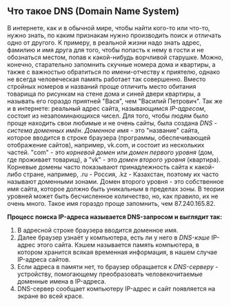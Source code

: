 ## Что такое DNS (Domain Name System)

В интернете, как и в обычной мире, чтобы найти кого-то или что-то, нужно знать, по каким признакам нужно производить поиск и отличать одно от другого. К примеру, в реальной жизни надо знать адрес, фамилию и имя друга для того, чтобы попасть к нему в гости и не обознаться местом, попав к какой-нибудь ворчливой старушке. Можно, конечно, старательно запомнить скучные номера дома и квартиры, а также с важностью обратиться по имени-отчеству к приятелю, однако не всегда человеческая память работает так совершенно. Вместо стройных номеров и названий проще отличить место обитания товарища по рисункам на стене дома и синей двери квартиры, а называть его гораздо приятней "Вася", чем "Василий Петрович". 
Так же и в интернете: реальный адрес сайта, называющимся *IP-адресом*, состоит из незапоминающихся чисел. Для того, чтобы людям было проще находить свои любимые и не очень сайты, была создана *DNS - система доменных имён*. *Доменное имя* - это "название" сайта, которое вводится в строке браузера (программы, обеспечивающей отображение сайтов), например, vk.com, и состоит из нескольких частей. "com" - это *корневой домен* или *домен первого уровня* (дом, где проживает товарищ), а "vk" - это *домен второго уровня* (квартира). Корневые домены часто показывают принадлежность сайта к какой-либо стране, например, .ru - Россия, .kz - Казахстан, поэтому их часто называют доменными зонами. Домен второго уровня - это собственное имя сайта, которое должно быть уникальным в пределах зоны. В теории уровней может быть бесчисленное количество, но, как правило, их не очень много. Такое имя гораздо проще запомнить, чем 87.240.165.82.

**Процесс поиска IP-адреса называется DNS-запросом и выглядит так:**

1. В адресной строке браузера вводится доменное имя.
2. Далее браузер узнаёт у компьютера, есть ли у него в *DNS-кэше* IP-адрес этого сайта. Кэшем называется память компьютера, в котором хранится всякая временная информация, в нашем случае IP-адреса сайтов. 
3. Если адреса в памяти нет, то браузер обращается к *DNS-серверу* - устройству, помогающему преобразовать человекочитаемые доменные имена в IP-адреса. 
4. DNS-сервер сообщает компьютеру IP-адрес и сайт появляется на экране во всей красе.
